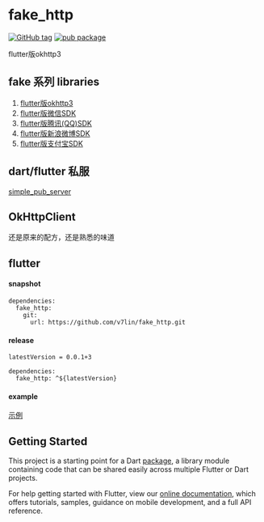 # fake_http

[![GitHub tag](https://img.shields.io/github/tag/v7lin/fake_http.svg)](https://github.com/v7lin/fake_http/releases)
[![pub package](https://img.shields.io/pub/v/fake_http.svg)](https://pub.dartlang.org/packages/fake_http)

flutter版okhttp3

## fake 系列 libraries

1. [flutter版okhttp3](https://github.com/v7lin/fake_http)
2. [flutter版微信SDK](https://github.com/v7lin/fake_wechat)
3. [flutter版腾讯(QQ)SDK](https://github.com/v7lin/fake_tencent)
4. [flutter版新浪微博SDK](https://github.com/v7lin/fake_weibo)
5. [flutter版支付宝SDK](https://github.com/v7lin/fake_alipay)

## dart/flutter 私服
[simple_pub_server](https://github.com/v7lin/simple_pub_server)

## OkHttpClient

还是原来的配方，还是熟悉的味道

## flutter

#### snapshot
````
dependencies:
  fake_http:
    git:
      url: https://github.com/v7lin/fake_http.git
````

#### release
````
latestVersion = 0.0.1+3
````

````
dependencies:
  fake_http: ^${latestVersion}
````

#### example
[示例](./test/fake_http_test.dart)

## Getting Started

This project is a starting point for a Dart
[package](https://flutter.io/developing-packages/),
a library module containing code that can be shared easily across
multiple Flutter or Dart projects.

For help getting started with Flutter, view our 
[online documentation](https://flutter.io/docs), which offers tutorials, 
samples, guidance on mobile development, and a full API reference.
